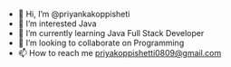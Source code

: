 - 👋 Hi, I’m @priyankakoppisheti
- 👀 I’m interested Java
- 🌱 I’m currently learning Java Full Stack Developer 
- 💞️ I’m looking to collaborate on Programming
- 📫 How to reach me priyakoppishetti0809@gmail.com

<!---
priyankakoppisheti/priyankakoppisheti is a ✨ special ✨ repository because its `README.md` (this file) appears on your GitHub profile.
You can click the Preview link to take a look at your changes.
--->
